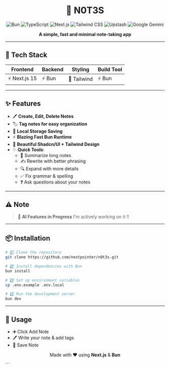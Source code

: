 <h1 align="center">📝 N0T3S</h1>

<div align="center">

![Bun](https://img.shields.io/badge/Bun-F472B6?style=flat&logo=bun&logoColor=white)
![TypeScript](https://img.shields.io/badge/TypeScript-007ACC?style=flat&logo=typescript&logoColor=white)
![Next.js](https://img.shields.io/badge/Next.js-000000?style=flat&logo=next.js&logoColor=white)
![Tailwind CSS](https://img.shields.io/badge/Tailwind%20CSS-06B6D4?style=flat&logo=tailwind-css&logoColor=white)
![Upstash](https://img.shields.io/badge/Upstash-000000?style=flat&logo=upstash&logoColor=white)
![Google Gemini](https://img.shields.io/badge/Google%20Gemini-FF6B01?style=flat&logo=google-gemini&logoColor=white)

</div>

<p align="center">
  <b>A simple, fast and minimal note-taking app </b>
</p>

---

## 🚀 Tech Stack
| **Frontend** | **Backend** | **Styling** | **Build Tool** |
|--------------|-------------|-------------|----------------|
| ⚡ Next.js 15 | ⚡ Bun       | 🎨 Tailwind | ⚡ Bun         |

---

## ✨ Features
- 🖊 **Create, Edit, Delete Notes**
- 🏷 **Tag notes for easy organization**
- 💾 **Local Storage Saving**
- ⚡ **Blazing Fast Bun Runtime**
- 🎨 **Beautiful Shadcn/UI + Tailwind Design**
- ✨ **Quick Tools**:
  - 📝 Summarize long notes
  - ✍️ Rewrite with better phrasing
  - 🔍 Expand with more details
  - ✅ Fix grammar & spelling
  - ❓ Ask questions about your notes

---

## ⚠️ Note
> 🚧 **AI Features in Progress**
> I'm actively working on it !!

---
## 📦 Installation

```bash
# 1️⃣ Clone the repository
git clone https://github.com/nextpointer/n0t3s.git

# 2️⃣ Install dependencies with Bun
bun install

# 3️⃣ Set up environment variables
cp .env.example .env.local

# 4️⃣ Run the development server
bun dev
```
---

## 🎯 Usage

- ➕ Click Add Note
- 🖊 Write your note & add tags
- 💾 Save Note

<p align="center"> Made with ❤️ using <b>Next.js</b> & <b>Bun</b> </p> ```
